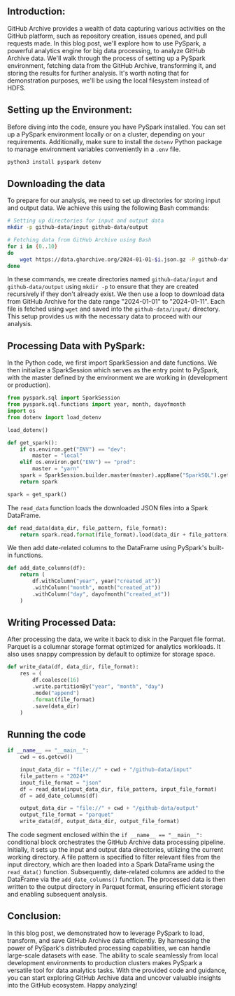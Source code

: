 ## Introduction:

GitHub Archive provides a wealth of data capturing various activities on the GitHub platform, such as repository creation, issues opened, and pull requests made. In this blog post, we'll explore how to use PySpark, a powerful analytics engine for big data processing, to analyze GitHub Archive data. We'll walk through the process of setting up a PySpark environment, fetching data from the GitHub Archive, transforming it, and storing the results for further analysis. It's worth noting that for demonstration purposes, we'll be using the local filesystem instead of HDFS.

## Setting up the Environment:

Before diving into the code, ensure you have PySpark installed. You can set up a PySpark environment locally or on a cluster, depending on your requirements. Additionally, make sure to install the `dotenv` Python package to manage environment variables conveniently in a `.env` file.

```bash
python3 install pyspark dotenv
```

## Downloading the data

To prepare for our analysis, we need to set up directories for storing input and output data. We achieve this using the following Bash commands:

```bash
# Setting up directories for input and output data
mkdir -p github-data/input github-data/output

# Fetching data from GitHub Archive using Bash
for i in {0..10}
do
    wget https://data.gharchive.org/2024-01-01-$i.json.gz -P github-data/input/
done
```

In these commands, we create directories named `github-data/input` and `github-data/output` using `mkdir -p` to ensure that they are created recursively if they don't already exist. We then use a loop to download data from GitHub Archive for the date range "2024-01-01" to "2024-01-11". Each file is fetched using `wget` and saved into the `github-data/input/` directory. This setup provides us with the necessary data to proceed with our analysis.

## Processing Data with PySpark:

In the Python code, we first import SparkSession and date functions. We then initialize a SparkSession which serves as the entry point to PySpark, with the master defined by the environment we are working in (development or production).

```python
from pyspark.sql import SparkSession
from pyspark.sql.functions import year, month, dayofmonth
import os
from dotenv import load_dotenv

load_dotenv()

def get_spark():
    if os.environ.get("ENV") == "dev":
        master = "local"
    elif os.environ.get("ENV") == "prod":
        master = "yarn"
    spark = SparkSession.builder.master(master).appName("SparkSQL").getOrCreate()
    return spark

spark = get_spark()
```

The `read_data` function loads the downloaded JSON files into a Spark DataFrame.

```python
def read_data(data_dir, file_pattern, file_format):
    return spark.read.format(file_format).load(data_dir + file_pattern)
```

We then add date-related columns to the DataFrame using PySpark's built-in functions.

```python
def add_date_columns(df):
    return (
        df.withColumn("year", year("created_at"))
        .withColumn("month", month("created_at"))
        .withColumn("day", dayofmonth("created_at"))
    )
```

## Writing Processed Data:

After processing the data, we write it back to disk in the Parquet file format. Parquet is a columnar storage format optimized for analytics workloads. It also uses snappy compression by default to optimize for storage space.

```python
def write_data(df, data_dir, file_format):
    res = (
        df.coalesce(16)
        .write.partitionBy("year", "month", "day")
        .mode("append")
        .format(file_format)
        .save(data_dir)
    )
```

## Running the code

```python
if __name__ == "__main__":
    cwd = os.getcwd()

    input_data_dir = "file://" + cwd + "/github-data/input"
    file_pattern = "2024*"
    input_file_format = "json"
    df = read_data(input_data_dir, file_pattern, input_file_format)
    df = add_date_columns(df)

    output_data_dir = "file://" + cwd + "/github-data/output"
    output_file_format = "parquet"
    write_data(df, output_data_dir, output_file_format)
```

The code segment enclosed within the `if __name__ == "__main__":` conditional block orchestrates the GitHub Archive data processing pipeline. Initially, it sets up the input and output data directories, utilizing the current working directory. A file pattern is specified to filter relevant files from the input directory, which are then loaded into a Spark DataFrame using the `read_data()` function. Subsequently, date-related columns are added to the DataFrame via the `add_date_columns()` function. The processed data is then written to the output directory in Parquet format, ensuring efficient storage and enabling subsequent analysis.

## Conclusion:

In this blog post, we demonstrated how to leverage PySpark to load, transform, and save GitHub Archive data efficiently. By harnessing the power of PySpark's distributed processing capabilities, we can handle large-scale datasets with ease. The ability to scale seamlessly from local development environments to production clusters makes PySpark a versatile tool for data analytics tasks. With the provided code and guidance, you can start exploring GitHub Archive data and uncover valuable insights into the GitHub ecosystem. Happy analyzing!
